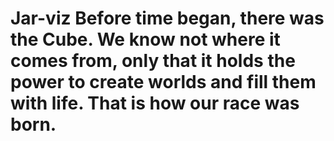 # Jar-viz Before time began, there was the Cube. We know not where it comes from, only that it holds the power to create worlds and fill them with life. That is how our race was born.
